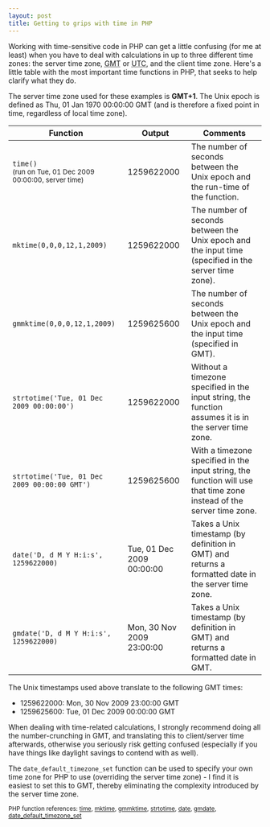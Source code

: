 ```yaml
---
layout: post
title: Getting to grips with time in PHP
---
```

<p>Working with time-sensitive code in PHP can get a little confusing (for me at least) when you have to deal with calculations in up to three different time zones: the server time zone, <abbr title="Greenwich Mean Time">GMT</abbr> or <abbr title="Temps Universel Coordonné, or Coordinated Universal Time">UTC</abbr>, and the client time zone. Here's a little table with the most important time functions in PHP, that seeks to help clarify what they do.
<p>The server time zone used for these examples is <strong>GMT+1</strong>. The Unix epoch is defined as Thu, 01 Jan 1970 00:00:00 GMT (and is therefore a fixed point in time, regardless of local time zone).
<table><thead>
<tr><th>Function<th>Output<th>Comments
<tbody>
<tr><td><code>time()</code><br /><small>(run on Tue, 01 Dec 2009 00:00:00, server time)</small><td>1259622000<td>The number of seconds between the Unix epoch and the run-time of the function.
<tr><td><code>mktime(0,0,0,12,1,2009)</code><td>1259622000<td>The number of seconds between the Unix epoch and the input time (specified in the server time zone).
<tr><td><code>gmmktime(0,0,0,12,1,2009)</code><td>1259625600<td>The number of seconds between the Unix epoch and the input time (specified in GMT).
<tr><td><code>strtotime('Tue, 01 Dec 2009 00:00:00')</code><td>1259622000<td>Without a timezone specified in the input string, the function assumes it is in the server time zone.
<tr><td><code>strtotime('Tue, 01 Dec 2009 00:00:00 GMT')</code><td>1259625600<td>With a timezone specified in the input string, the function will use that time zone instead of the server time zone.
<tr><td><code>date('D, d M Y H:i:s', 1259622000)</code><td>Tue, 01 Dec 2009 00:00:00<td>Takes a Unix timestamp (by definition in GMT) and returns a formatted date in the server time zone.
<tr><td><code>gmdate('D, d M Y H:i:s', 1259622000)</code><td>Mon, 30 Nov 2009 23:00:00<td>Takes a Unix timestamp (by definition in GMT) and returns a formatted date in GMT.
</table>
<p>The Unix timestamps used above translate to the following GMT times:
<ul><li>1259622000: Mon, 30 Nov 2009 23:00:00 GMT<li>1259625600: Tue, 01 Dec 2009 00:00:00 GMT</ul>
<p>When dealing with time-related calculations, I strongly recommend doing all the number-crunching in GMT, and translating this to client/server time afterwards, otherwise you seriously risk getting confused (especially if you have things like daylight savings to contend with as well).
<p>The <code>date_default_timezone_set</code> function can be used to specify your own time zone for PHP to use (overriding the server time zone) - I find it is easiest to set this to GMT, thereby eliminating the complexity introduced by the server time zone.
<p><small>PHP function references: <a href="http://www.php.net/manual/en/function.time.php">time</a>, <a href="http://www.php.net/manual/en/function.mktime.php">mktime</a>, <a href="http://www.php.net/manual/en/function.gmmktime.php">gmmktime</a>, <a href="http://www.php.net/manual/en/function.strtotime.php">strtotime</a>, <a href="http://www.php.net/manual/en/function.date.php">date</a>, <a href="http://www.php.net/manual/en/function.gmdate.php">gmdate</a>, <a href="http://www.php.net/manual/en/function.date-default-timezone-set.php">date_default_timezone_set</a></small>